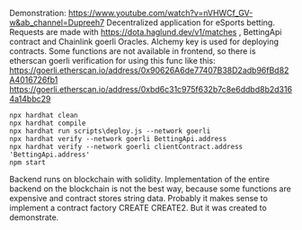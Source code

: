 Demonstration: https://www.youtube.com/watch?v=nVHWCf_GV-w&ab_channel=Dupreeh7
Decentralized application for eSports betting. Requests are made with https://dota.haglund.dev/v1/matches , BettingApi contract and Chainlink goerli Oracles. Alchemy key is used for deploying contracts. Some functions are not available in frontend, so there is etherscan goerli verification for using this func like this:
https://goerli.etherscan.io/address/0x90626A6de77407B38D2adb96fBd82A4016726fb1
https://goerli.etherscan.io/address/0xbd6c31c975f632b7c8e6ddbd8b2d3164a14bbc29

```shell
npx hardhat clean
npx hardhat compile
npx hardhat run scripts\deploy.js --network goerli
npx hardhat verify --network goerli BettingApi.address
npx hardhat verify --network goerli clientContract.address 'BettingApi.address'
npm start
```

Backend runs on blockchain with solidity. Implementation of the entire backend on the blockchain is not the best way, because some functions are expensive and contract stores string data. Probably it makes sense to implement a contract factory CREATE CREATE2. But it was created to demonstrate.

